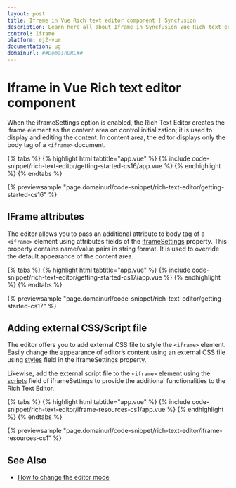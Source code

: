 ```yaml
---
layout: post
title: Iframe in Vue Rich text editor component | Syncfusion
description: Learn here all about Iframe in Syncfusion Vue Rich text editor component of Syncfusion Essential JS 2 and more.
control: Iframe 
platform: ej2-vue
documentation: ug
domainurl: ##DomainURL##
---
```


# Iframe in Vue Rich text editor component

When the iframeSettings option is enabled, the Rich Text Editor creates the iframe element as the content area on control initialization; it is used to display and editing the content. In content area, the editor displays only the body tag of a `<iframe>` document.

{% tabs %}
{% highlight html tabtitle="app.vue" %}
{% include code-snippet/rich-text-editor/getting-started-cs16/app.vue %}
{% endhighlight %}
{% endtabs %}
        
{% previewsample "page.domainurl/code-snippet/rich-text-editor/getting-started-cs16" %}

## IFrame attributes

The editor allows you to pass an additional attribute to body tag of a `<iframe>` element using attributes fields of the [iframeSettings](https://ej2.syncfusion.com/vue/documentation/api/rich-text-editor/iFrameSettings/#iframesettings) property. This property contains name/value pairs in string format. It is used to override the default appearance of the content area.

{% tabs %}
{% highlight html tabtitle="app.vue" %}
{% include code-snippet/rich-text-editor/getting-started-cs17/app.vue %}
{% endhighlight %}
{% endtabs %}
        
{% previewsample "page.domainurl/code-snippet/rich-text-editor/getting-started-cs17" %}

## Adding external CSS/Script file

The editor offers you to add external CSS file to style the `<iframe>` element. Easily change the appearance of editor’s content using an external CSS file using [styles](https://ej2.syncfusion.com/vue/documentation/api/rich-text-editor/resources/#styles) field in the iframeSettings property.

Likewise, add the external script file to the `<iframe>` element using the [scripts](https://ej2.syncfusion.com/vue/documentation/api/rich-text-editor/resources/#scripts) field of iframeSettings to provide the additional functionalities to the Rich Text Editor.

{% tabs %}
{% highlight html tabtitle="app.vue" %}
{% include code-snippet/rich-text-editor/iframe-resources-cs1/app.vue %}
{% endhighlight %}
{% endtabs %}
        
{% previewsample "page.domainurl/code-snippet/rich-text-editor/iframe-resources-cs1" %}

## See Also

* [How to change the editor mode](./editor-modes#markdown-editor)